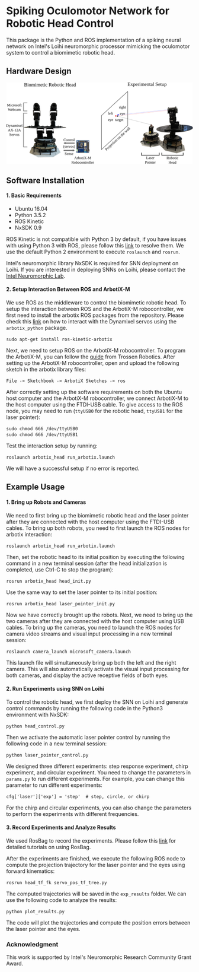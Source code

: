 # Spiking Oculomotor Network for Robotic Head Control

This package is the Python and ROS implementation of a spiking neural network on Intel's Loihi neuromorphic processor mimicking the oculomotor system to control a biomimetic robotic head.


## Hardware Design

![](hardware_setup.png "hardware and experiment design")


## Software Installation


#### 1. Basic Requirements

* Ubuntu 16.04
* Python 3.5.2
* ROS Kinetic
* NxSDK 0.9

ROS Kinetic is not compatible with Python 3 by default, if you have issues with using Python 3 with ROS, please follow this [link](https://medium.com/@beta_b0t/how-to-setup-ros-with-python-3-44a69ca36674) to resolve them. We use the default Python 2 environment to execute `roslaunch` and `rosrun`.

Intel's neuromorphic library NxSDK is required for SNN deployment on Loihi. 
If you are interested in deploying SNNs on Loihi, please contact the [Intel Neuromorphic Lab](https://www.intel.com/content/www/us/en/research/neuromorphic-community.html).


#### 2. Setup Interaction Between ROS and ArbotiX-M

We use ROS as the middleware to control the biomimetic robotic head. To setup the interaction between ROS and the ArbotiX-M robocontroller, we first need to install the arbotix ROS packages from the repository. Please check this [link](http://wiki.ros.org/arbotix_python) on how to interact with the Dynamixel servos using the `arbotix_python` package.

```
sudo apt-get install ros-kinetic-arbotix
```

Next, we need to setup ROS on the ArbotiX-M robocontroller. To program the ArbotiX-M, you can follow the [guide](https://learn.trossenrobotics.com/arbotix/7-arbotix-quick-start-guide) from Trossen Robotics. After setting up the ArbotiX-M robocontroller, open and upload the following sketch in the arbotix library files:

```
File -> Sketchbook -> ArbotiX Sketches -> ros
```

After correctly setting up the software requirements on both the Ubuntu host computer and the ArbotiX-M robocontroller, we connect ArbotiX-M to the host computer using the FTDI-USB cable. To give access to the ROS node, you may need to run (`ttyUSB0` for the robotic head, `ttyUSB1` for the laser pointer):

```
sudo chmod 666 /dev/ttyUSB0
sudo chmod 666 /dev/ttyUSB1
```

Test the interaction setup by running:

```
roslaunch arbotix_head run_arbotix.launch
```

We will have a successful setup if no error is reported.


## Example Usage


#### 1. Bring up Robots and Cameras

We need to first bring up the biomimetic robotic head and the laser pointer after they are connected with the host computer using the FTDI-USB cables. To bring up both robots, you need to first launch the ROS nodes for arbotix interaction:

```
roslaunch arbotix_head run_arbotix.launch
```

Then, set the robotic head to its initial position by executing the following command in a new terminal session (after the head initialization is completed, use Ctrl-C to stop the program):

```
rosrun arbotix_head head_init.py
```

Use the same way to set the laser pointer to its initial position:

```
rosrun arbotix_head laser_pointer_init.py
```

Now we have correctly brought up the robots. Next, we need to bring up the two cameras after they are connected with the host computer using USB cables. To bring up the cameras, you need to launch the ROS nodes for camera video streams and visual input processing in a new terminal session:

```
roslaunch camera_launch microsoft_camera.launch
```

This launch file will simultaneously bring up both the left and the right camera. This will also automatically activate the visual input processing for both cameras, and display the active receptive fields of both eyes.


#### 2. Run Experiments using SNN on Loihi

To control the robotic head, we first deploy the SNN on Loihi and generate control commands by running the following code in the Python3 environment with NxSDK:

```
python head_control.py
```

Then we activate the automatic laser pointer control by running the following code in a new terminal session:

```
python laser_pointer_control.py
```

We designed three different experiments: step response experiment, chirp experiment, and circular experiment. You need to change the parameters in `params.py` to run different experiments. For example, you can change this parameter to run different experiments:

```
cfg['laser']['exp'] = 'step'  # step, circle, or chirp
```

For the chirp and circular experiments, you can also change the parameters to perform the experiments with different frequencies.


#### 3. Record Experiments and Analyze Results

We used RosBag to record the experiments. Please follow this [link](http://wiki.ros.org/rosbag/Tutorials/Recording%20and%20playing%20back%20data) for detailed tutorials on using RosBag.

After the experiments are finished, we execute the following ROS node to compute the projection trajectory for the laser pointer and the eyes using forward kinematics:

```
rosrun head_tf_fk servo_pos_tf_tree.py
```

The computed trajectories will be saved in the `exp_results` folder. We can use the following code to analyze the results:

```
python plot_results.py
```

The code will plot the trajectories and compute the position errors between the laser pointer and the eyes.


### Acknowledgment

This work is supported by Intel's Neuromorphic Research Community Grant Award.
